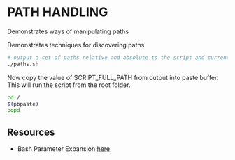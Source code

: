 # PATH HANDLING

Demonstrates ways of manipulating paths  

Demonstrates techniques for discovering paths  

```sh
# output a set of paths relative and absolute to the script and current directory 
./paths.sh
```

Now copy the value of SCRIPT_FULL_PATH from output into paste buffer.  
This will run the script from the root folder.  

```sh
cd /
$(pbpaste)
popd
```

## Resources

* Bash Parameter Expansion [here](https://www.gnu.org/software/bash/manual/html_node/Shell-Parameter-Expansion.html)  
